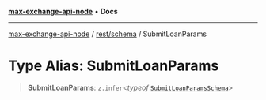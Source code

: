 [**max-exchange-api-node**](../../../README.md) • **Docs**

***

[max-exchange-api-node](../../../modules.md) / [rest/schema](../README.md) / SubmitLoanParams

# Type Alias: SubmitLoanParams

> **SubmitLoanParams**: `z.infer`\<*typeof* [`SubmitLoanParamsSchema`](../variables/SubmitLoanParamsSchema.md)\>
